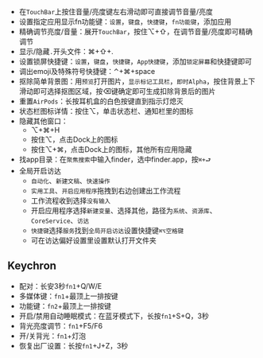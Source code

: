 * 在`TouchBar`上按住音量/亮度键左右滑动即可直接调节音量/亮度
* 设置指定应用显示fn功能键：`设置`，`键盘`，`快捷键`，`fn功能键`，添加应用
* 精确调节亮度/音量：展开`TouchBar`，按住⌥+⇧，在调节音量/亮度即可精确调节
* 显示/隐藏`.`开头文件：⌘+⇧+.
* 设置锁屏快捷键：`设置`，`键盘`，`快捷键`，`App快捷键`，添加`锁定屏幕`和快捷键即可
* 调出emoji及特殊符号快捷键：⌃+⌘+space
* 抠除简单背景图：用`预览`打开图片，`显示标记工具栏`，`即时Alpha`，按住背景上下滑动即可选择抠图区域，按⌫键确定即可生成扣除背景后的图片
* 重置`AirPods`：长按耳机盒的白色按键直到指示灯熄灭
* 状态栏图标详情：按住⌥，单击状态栏、通知栏里的图标
* 隐藏其他窗口：
	* ⌥+⌘+H
	* 按住⌥，点击Dock上的图标
	* 按住⌥+⌘，点击Dock上的图标，其他所有应用隐藏
* 找app目录：在`聚焦搜索`中输入finder，选中finder.app，按`⌘+⮐`
* 全局开启访达
	* `自动化`、`新建文稿`、`快速操作`
	* `实用工具`、`开启应用程序`拖拽到右边创建出工作流程
	* 工作流程收到选择`没有输入`
	* 开启应用程序选择`新建变量`、选择其他，路径为`系统`、`资源库`、`CoreService`、`访达`
	* `快捷键`选择`服务`找到`全局开启访达`设置快捷键`⌘⌥空格键`
	* 可在访达偏好设置里设置默认打开文件夹

## Keychron
* 配对：长安3秒`fn1`+Q/W/E
* 多媒体键：`fn1`+最顶上一排按键
* 功能键：`fn2`+最顶上一排按键
* 开启/禁用自动睡眠模式：在蓝牙模式下，长按`fn1`+S+Q，3秒
* 背光亮度调节：`fn1`+F5/F6
* 开/关背光：`fn1`+灯泡
* 恢复出厂设置：长按`fn1`+J+Z，3秒